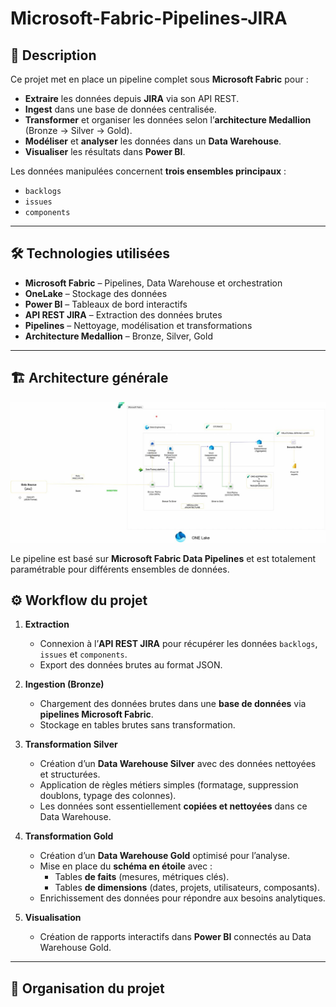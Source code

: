 # Microsoft-Fabric-Pipelines-JIRA
## 📌 Description
Ce projet met en place un pipeline complet sous **Microsoft Fabric** pour :
- **Extraire** les données depuis **JIRA** via son API REST.
- **Ingest** dans une base de données centralisée.
- **Transformer** et organiser les données selon l’**architecture Medallion** (Bronze → Silver → Gold).
- **Modéliser** et **analyser** les données dans un **Data Warehouse**.
- **Visualiser** les résultats dans **Power BI**.

Les données manipulées concernent **trois ensembles principaux** :
- `backlogs`
- `issues`
- `components`

---

## 🛠️ Technologies utilisées
- **Microsoft Fabric** – Pipelines, Data Warehouse et orchestration
- **OneLake** – Stockage des données
- **Power BI** – Tableaux de bord interactifs
- **API REST JIRA** – Extraction des données brutes
- **Pipelines** – Nettoyage, modélisation et transformations
- **Architecture Medallion** – Bronze, Silver, Gold

---
## 🏗 Architecture générale

![Architecture](images/architecture.jpg)  

Le pipeline est basé sur **Microsoft Fabric Data Pipelines** et est totalement paramétrable pour différents ensembles de données.
## ⚙️ Workflow du projet

1. **Extraction**  
   - Connexion à l’**API REST JIRA** pour récupérer les données `backlogs`, `issues` et `components`.
   - Export des données brutes au format JSON.

2. **Ingestion (Bronze)**  
   - Chargement des données brutes dans une **base de données** via **pipelines Microsoft Fabric**.
   - Stockage en tables brutes sans transformation.

3. **Transformation Silver**  
   - Création d’un **Data Warehouse Silver** avec des données nettoyées et structurées.
   - Application de règles métiers simples (formatage, suppression doublons, typage des colonnes).
   - Les données sont essentiellement **copiées et nettoyées** dans ce Data Warehouse.

4. **Transformation Gold**  
   - Création d’un **Data Warehouse Gold** optimisé pour l’analyse.
   - Mise en place du **schéma en étoile** avec :
     - Tables **de faits** (mesures, métriques clés).
     - Tables **de dimensions** (dates, projets, utilisateurs, composants).
   - Enrichissement des données pour répondre aux besoins analytiques.

5. **Visualisation**  
   - Création de rapports interactifs dans **Power BI** connectés au Data Warehouse Gold.

---

## 📂 Organisation du projet
